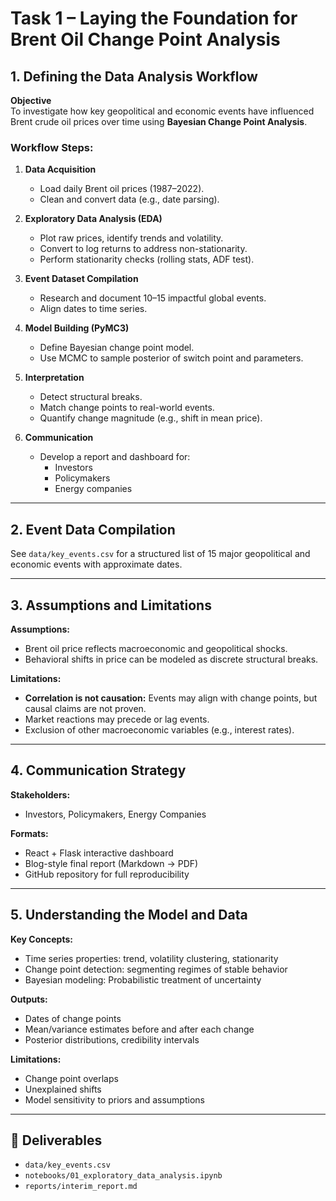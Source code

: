 # Task 1 – Laying the Foundation for Brent Oil Change Point Analysis

## 1. Defining the Data Analysis Workflow

**Objective**  
To investigate how key geopolitical and economic events have influenced Brent crude oil prices over time using **Bayesian Change Point Analysis**.

### Workflow Steps:
1. **Data Acquisition**  
   - Load daily Brent oil prices (1987–2022).
   - Clean and convert data (e.g., date parsing).

2. **Exploratory Data Analysis (EDA)**  
   - Plot raw prices, identify trends and volatility.
   - Convert to log returns to address non-stationarity.
   - Perform stationarity checks (rolling stats, ADF test).

3. **Event Dataset Compilation**  
   - Research and document 10–15 impactful global events.
   - Align dates to time series.

4. **Model Building (PyMC3)**  
   - Define Bayesian change point model.
   - Use MCMC to sample posterior of switch point and parameters.

5. **Interpretation**  
   - Detect structural breaks.
   - Match change points to real-world events.
   - Quantify change magnitude (e.g., shift in mean price).

6. **Communication**  
   - Develop a report and dashboard for:
     - Investors
     - Policymakers
     - Energy companies

---

## 2. Event Data Compilation

See `data/key_events.csv` for a structured list of 15 major geopolitical and economic events with approximate dates.

---

## 3. Assumptions and Limitations

**Assumptions:**
- Brent oil price reflects macroeconomic and geopolitical shocks.
- Behavioral shifts in price can be modeled as discrete structural breaks.

**Limitations:**
- **Correlation is not causation:** Events may align with change points, but causal claims are not proven.
- Market reactions may precede or lag events.
- Exclusion of other macroeconomic variables (e.g., interest rates).

---

## 4. Communication Strategy

**Stakeholders:**
- Investors, Policymakers, Energy Companies

**Formats:**
- React + Flask interactive dashboard
- Blog-style final report (Markdown → PDF)
- GitHub repository for full reproducibility

---

## 5. Understanding the Model and Data

**Key Concepts:**
- Time series properties: trend, volatility clustering, stationarity
- Change point detection: segmenting regimes of stable behavior
- Bayesian modeling: Probabilistic treatment of uncertainty

**Outputs:**
- Dates of change points
- Mean/variance estimates before and after each change
- Posterior distributions, credibility intervals

**Limitations:**
- Change point overlaps
- Unexplained shifts
- Model sensitivity to priors and assumptions

---

## 📁 Deliverables
- `data/key_events.csv`
- `notebooks/01_exploratory_data_analysis.ipynb`
- `reports/interim_report.md`